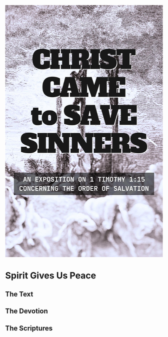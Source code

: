 <img class="intro-right" src="book-ccss-3.jpg">

# Spirit Gives Us Peace

## The Text

## The Devotion

## The Scriptures
